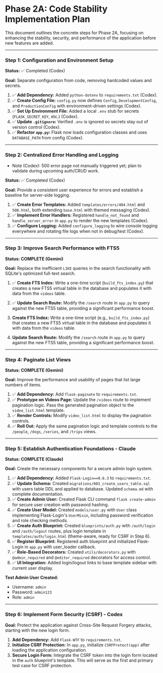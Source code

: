 # Phase 2A: Code Stability Implementation Plan

This document outlines the concrete steps for Phase 2A, focusing on enhancing the stability, security, and performance of the application before new features are added.

---

### Step 1: Configuration and Environment Setup

**Status:** ✅ Completed (Codex)

**Goal:** Separate configuration from code, removing hardcoded values and secrets.

1. ✅ **Add Dependency:** Added `python-dotenv` to `requirements.txt` (Codex).
2. ✅ **Create Config File:** `config.py` now defines `Config`, `DevelopmentConfig`, and `ProductionConfig` with environment-driven settings (Codex).
3. ✅ **Set Up Environment File:** Added a local `.env` stub for secrets (`FLASK_SECRET_KEY`, etc.) (Codex).
4. ✅ **Update `.gitignore`:** Verified `.env` is ignored so secrets stay out of version control (Codex).
5. ✅ **Refactor `app.py`:** Flask now loads configuration classes and uses `DATABASE_PATH` from config (Codex).

---

### Step 2: Centralized Error Handling and Logging

- Note (Codex): 500 error page not manually triggered yet; plan to validate during upcoming auth/CRUD work.


**Status:** ✅ Completed (Codex)

**Goal:** Provide a consistent user experience for errors and establish a baseline for server-side logging.

1. ✅ **Create Error Templates:** Added `templates/errors/404.html` and `500.html`, both extending `base.html` with themed messaging (Codex).
2. ✅ **Implement Error Handlers:** Registered `handle_not_found` and `handle_server_error` in `app.py` to render the new templates (Codex).
3. ✅ **Configure Logging:** Added `configure_logging` to wire console logging everywhere and rotating file logs when not in debug/test (Codex).

---

### Step 3: Improve Search Performance with FTS5

**Status: COMPLETE (Gemini)**

**Goal:** Replace the inefficient `LIKE` queries in the search functionality with SQLite's optimized full-text search.

1.  ✅ **Create FTS Index:** Write a one-time script (`build_fts_index.py`) that creates a new FTS5 virtual table in the database and populates it with data from the `videos` table.
2.  ✅ **Update Search Route:** Modify the `/search` route in `app.py` to query against the new FTS5 table, providing a significant performance boost.

1.  **Create FTS Index:** Write a one-time script (e.g., `build_fts_index.py`) that creates a new FTS5 virtual table in the database and populates it with data from the `videos` table.
2.  **Update Search Route:** Modify the `/search` route in `app.py` to query against the new FTS5 table, providing a significant performance boost.

---

### Step 4: Paginate List Views

**Status: COMPLETE (Gemini)**

**Goal:** Improve the performance and usability of pages that list large numbers of items.

1.  ✅ **Add Dependency:** Add `flask-paginate` to `requirements.txt`.
2.  ✅ **Prototype on Videos Page:** Update the `/videos` route to implement pagination logic. Pass the generated pagination object to the `video_list.html` template.
3.  ✅ **Render Controls:** Modify `video_list.html` to display the pagination controls.
4.  ✅ **Roll Out:** Apply the same pagination logic and template controls to the `/people`, `/dogs`, `/series`, and `/trips` views.

---

### Step 5: Establish Authentication Foundations - Claude

**Status: COMPLETE (Claude)**

**Goal:** Create the necessary components for a secure admin login system.

1.  ✅ **Add Dependency:** Added `Flask-Login==0.6.3` to `requirements.txt`.
2.  ✅ **Update Schema:** Created `migrations/003_create_users_table.sql` with users table DDL and applied to database. Updated `schema.md` with complete documentation.
3.  ✅ **Create Admin User:** Created Flask CLI command `flask create-admin` for secure user creation with password hashing.
4.  ✅ **Create User Model:** Created `models/user.py` with `User` class implementing Flask-Login's `UserMixin`, including password verification and role checking methods.
5.  ✅ **Create Auth Blueprint:** Created `blueprints/auth.py` with `/auth/login` and `/auth/logout` routes, plus login template in `templates/auth/login.html` (theme-aware, ready for CSRF in Step 6).
6.  ✅ **Register Blueprint:** Registered auth blueprint and initialized Flask-Login in `app.py` with user_loader callback.
7.  ✅ **Role-Based Decorators:** Created `utils/decorators.py` with `@admin_required` and `@editor_required` decorators for access control.
8.  ✅ **UI Integration:** Added login/logout links to base template sidebar with current user display.

**Test Admin User Created:**
- Username: `admin`
- Password: `admin123`
- Role: `admin`

---

### Step 6: Implement Form Security (CSRF) - Codex

**Goal:** Protect the application against Cross-Site Request Forgery attacks, starting with the new login form.

1.  **Add Dependency:** Add `Flask-WTF` to `requirements.txt`.
2.  **Initialize CSRF Protection:** In `app.py`, initialize `CSRFProtect(app)` after loading the application configuration.
3.  **Secure Login Form:** Integrate the CSRF token into the login form located in the `auth` blueprint's template. This will serve as the first and primary test case for CSRF protection.
